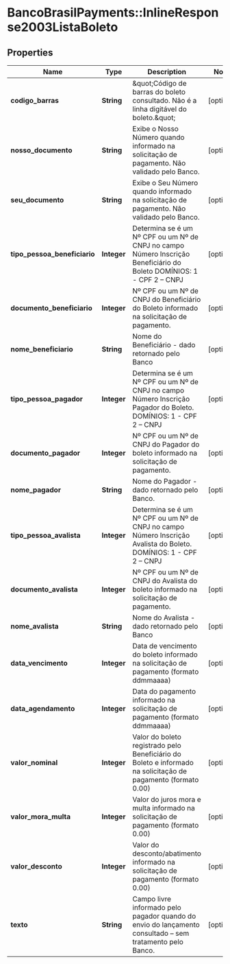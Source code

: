# BancoBrasilPayments::InlineResponse2003ListaBoleto

## Properties
Name | Type | Description | Notes
------------ | ------------- | ------------- | -------------
**codigo_barras** | **String** | \&quot;Código de barras do boleto consultado.  Não é a linha digitável do boleto.\&quot;  | [optional] 
**nosso_documento** | **String** | Exibe o Nosso Número quando informado na solicitação de pagamento. Não validado pelo Banco.  | [optional] 
**seu_documento** | **String** | Exibe o Seu Número quando informado na solicitação de pagamento. Não validado pelo Banco.  | [optional] 
**tipo_pessoa_beneficiario** | **Integer** | Determina se é um Nº CPF ou um Nº de CNPJ no campo Número Inscrição Beneficiário do Boleto DOMÍNIOS: 1 - CPF 2 – CNPJ | [optional] 
**documento_beneficiario** | **Integer** | Nº CPF ou um Nº de CNPJ do Beneficiário do Boleto informado na solicitação de pagamento.  | [optional] 
**nome_beneficiario** | **String** | Nome do Beneficiário - dado retornado pelo Banco  | [optional] 
**tipo_pessoa_pagador** | **Integer** | Determina se é um Nº CPF ou um Nº de CNPJ no campo Número Inscrição Pagador do Boleto. DOMÍNIOS: 1 - CPF 2 – CNPJ  | [optional] 
**documento_pagador** | **Integer** | Nº CPF ou um Nº de CNPJ do Pagador do boleto informado na solicitação de pagamento.  | [optional] 
**nome_pagador** | **String** | Nome do Pagador - dado retornado pelo Banco. | [optional] 
**tipo_pessoa_avalista** | **Integer** | Determina se é um Nº CPF ou um Nº de CNPJ no campo Número Inscrição Avalista do Boleto. DOMÍNIOS:  1 - CPF 2 – CNPJ | [optional] 
**documento_avalista** | **Integer** | Nº CPF ou um Nº de CNPJ do Avalista do boleto informado na solicitação de pagamento.  | [optional] 
**nome_avalista** | **String** | Nome do Avalista - dado retornado pelo Banco  | [optional] 
**data_vencimento** | **Integer** | Data de vencimento do boleto informado na solicitação de pagamento (formato ddmmaaaa) | [optional] 
**data_agendamento** | **Integer** | Data do pagamento informado na solicitação de pagamento  (formato ddmmaaaa) | [optional] 
**valor_nominal** | **Integer** | Valor do boleto registrado pelo Beneficiário do Boleto e informado na solicitação de pagamento  (formato 0.00) | [optional] 
**valor_mora_multa** | **Integer** | Valor do juros mora e multa informado na solicitação de pagamento  (formato 0.00) | [optional] 
**valor_desconto** | **Integer** | Valor do desconto/abatimento informado na solicitação de pagamento (formato 0.00) | [optional] 
**texto** | **String** | Campo livre informado pelo pagador quando do envio do lançamento consultado – sem tratamento pelo Banco.  | [optional] 

